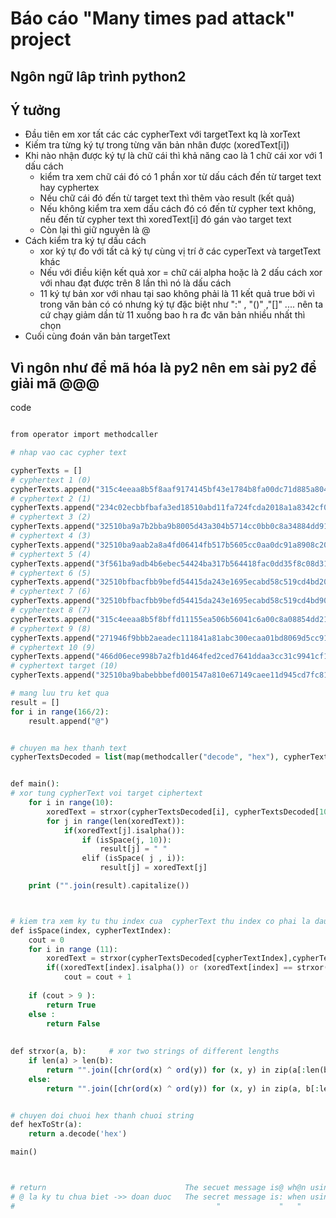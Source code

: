 
#            Báo cáo "Many times pad attack" project
## Ngôn ngữ lâp trình python2 
## Ý tưởng
 - Đầu tiên em xor tất các các cypherText với targetText kq là xorText
 - Kiếm tra từng ký tự trong từng văn bản nhân được (xoredText[i]) 
 - Khi nào nhận được ký tự là chữ cái thì khả năng cao là 1 chữ cái xor với 1 dấu cách
    * kiểm tra xem chữ cái đó có 1 phần xor từ dấu cách đến từ target text hay cyphertex
    * Nếu chữ cái đó đến từ target text thì thêm vào result (kết quả)
    * Nếu không kiểm tra xem dấu cách đó có đến từ cypher text không, nếu đến từ cypher text thì xoredText[i]  đó gán vào target text
    * Còn lại thì giữ nguyên là @
 - Cách kiểm tra ký tự dấu cách 
    * xor ký tự đo với tất cả ký tự cùng vị trí ở các cyperText và targetText khác
    * Nếu với điều kiện kết quả xor = chữ cái alpha hoặc là 2 dấu cách xor với nhau đạt được trên 8 lần thì nó là dấu cách
    * 11 ký tự bản xor với nhau tại sao không phải là 11 kết quả true bởi vì trong văn bản có có nhưng ký tự đặc biệt như ":" , "()" ,"[]" ....  nên ta cứ chạy giảm dần từ 11 xuống bao h ra đc văn bản nhiều nhất thì chọn
 - Cuối cùng đoán văn bản targetText

## Vì ngôn như để  mã hóa là py2 nên em sài py2 để giải mã @@@
code

``` php

from operator import methodcaller

# nhap vao cac cypher text

cypherTexts = []
# cyphertext 1 (0)
cypherTexts.append("315c4eeaa8b5f8aaf9174145bf43e1784b8fa00dc71d885a804e5ee9fa40b16349c146fb778cdf2d3aff021dfff5b403b510d0d0455468aeb98622b137dae857553ccd8883a7bc37520e06e515d22c954eba5025b8cc57ee59418ce7dc6bc41556bdb36bbca3e8774301fbcaa3b83b220809560987815f65286764703de0f3d524400a19b159610b11ef3e")
# cyphertext 2 (1)
cypherTexts.append("234c02ecbbfbafa3ed18510abd11fa724fcda2018a1a8342cf064bbde548b12b07df44ba7191d9606ef4081ffde5ad46a5069d9f7f543bedb9c861bf29c7e205132eda9382b0bc2c5c4b45f919cf3a9f1cb74151f6d551f4480c82b2cb24cc5b028aa76eb7b4ab24171ab3cdadb8356f")
# cyphertext 3 (2)
cypherTexts.append("32510ba9a7b2bba9b8005d43a304b5714cc0bb0c8a34884dd91304b8ad40b62b07df44ba6e9d8a2368e51d04e0e7b207b70b9b8261112bacb6c866a232dfe257527dc29398f5f3251a0d47e503c66e935de81230b59b7afb5f41afa8d661cb")
# cyphertext 4 (3)
cypherTexts.append("32510ba9aab2a8a4fd06414fb517b5605cc0aa0dc91a8908c2064ba8ad5ea06a029056f47a8ad3306ef5021eafe1ac01a81197847a5c68a1b78769a37bc8f4575432c198ccb4ef63590256e305cd3a9544ee4160ead45aef520489e7da7d835402bca670bda8eb775200b8dabbba246b130f040d8ec6447e2c767f3d30ed81ea2e4c1404e1315a1010e7229be6636aaa")
# cyphertext 5 (4) 
cypherTexts.append("3f561ba9adb4b6ebec54424ba317b564418fac0dd35f8c08d31a1fe9e24fe56808c213f17c81d9607cee021dafe1e001b21ade877a5e68bea88d61b93ac5ee0d562e8e9582f5ef375f0a4ae20ed86e935de81230b59b73fb4302cd95d770c65b40aaa065f2a5e33a5a0bb5dcaba43722130f042f8ec85b7c2070")
# cyphertext 6 (5)
cypherTexts.append("32510bfbacfbb9befd54415da243e1695ecabd58c519cd4bd2061bbde24eb76a19d84aba34d8de287be84d07e7e9a30ee714979c7e1123a8bd9822a33ecaf512472e8e8f8db3f9635c1949e640c621854eba0d79eccf52ff111284b4cc61d11902aebc66f2b2e436434eacc0aba938220b084800c2ca4e693522643573b2c4ce35050b0cf774201f0fe52ac9f26d71b6cf61a711cc229f77ace7aa88a2f19983122b11be87a59c355d25f8e4")
# cyphertext 7 (6)
cypherTexts.append("32510bfbacfbb9befd54415da243e1695ecabd58c519cd4bd90f1fa6ea5ba47b01c909ba7696cf606ef40c04afe1ac0aa8148dd066592ded9f8774b529c7ea125d298e8883f5e9305f4b44f915cb2bd05af51373fd9b4af511039fa2d96f83414aaaf261bda2e97b170fb5cce2a53e675c154c0d9681596934777e2275b381ce2e40582afe67650b13e72287ff2270abcf73bb028932836fbdecfecee0a3b894473c1bbeb6b4913a536ce4f9b13f1efff71ea313c8661dd9a4ce")
# cyphertext 8 (7)
cypherTexts.append("315c4eeaa8b5f8bffd11155ea506b56041c6a00c8a08854dd21a4bbde54ce56801d943ba708b8a3574f40c00fff9e00fa1439fd0654327a3bfc860b92f89ee04132ecb9298f5fd2d5e4b45e40ecc3b9d59e9417df7c95bba410e9aa2ca24c5474da2f276baa3ac325918b2daada43d6712150441c2e04f6565517f317da9d3")
# cyphertext 9 (8)
cypherTexts.append("271946f9bbb2aeadec111841a81abc300ecaa01bd8069d5cc91005e9fe4aad6e04d513e96d99de2569bc5e50eeeca709b50a8a987f4264edb6896fb537d0a716132ddc938fb0f836480e06ed0fcd6e9759f40462f9cf57f4564186a2c1778f1543efa270bda5e933421cbe88a4a52222190f471e9bd15f652b653b7071aec59a2705081ffe72651d08f822c9ed6d76e48b63ab15d0208573a7eef027")
# cyphertext 10 (9)
cypherTexts.append("466d06ece998b7a2fb1d464fed2ced7641ddaa3cc31c9941cf110abbf409ed39598005b3399ccfafb61d0315fca0a314be138a9f32503bedac8067f03adbf3575c3b8edc9ba7f537530541ab0f9f3cd04ff50d66f1d559ba520e89a2cb2a83")
# cyphertext target (10)
cypherTexts.append("32510ba9babebbbefd001547a810e67149caee11d945cd7fc81a05e9f85aac650e9052ba6a8cd8257bf14d13e6f0a803b54fde9e77472dbff89d71b57bddef121336cb85ccb8f3315f4b52e301d16e9f52f904")

# mang luu tru ket qua
result = []
for i in range(166/2):
	result.append("@")


# chuyen ma hex thanh text
cypherTextsDecoded = list(map(methodcaller("decode", "hex"), cypherTexts))


def main():
# xor tung cypherText voi target ciphertext 	
	for i in range(10):     
		xoredText = strxor(cypherTextsDecoded[i], cypherTextsDecoded[10]) 
		for j in range(len(xoredText)):      								 # kiem tra xem co ky tu nao la chu cai k 
			if(xoredText[j].isalpha()):										 # Neu xuat hien chu cai
				if (isSpace(j, 10)):										 # kiem tra neu dau space la cua target cyphertext thi gan cypher text tai vi tri do bang space
					result[j] = " "
				elif (isSpace( j , i)):										 # kiem tra neu dau space la cua cypher text thi gan gia tri da xor vao targetext		
					result[j] = xoredText[j]

	print ("".join(result).capitalize())                                     # chuyen mang resurt ve dang chuoi va dao chu hoa chu thuong do xor voi space thi chu hoa chu thuong bi dao



# kiem tra xem ky tu thu index cua  cypherText thu index co phai la dau space
def isSpace(index, cypherTextIndex):
    cout = 0
    for i in range (11):
        xoredText = strxor(cypherTextsDecoded[cypherTextIndex],cypherTextsDecoded[i])
        if((xoredText[index].isalpha()) or (xoredText[index] == strxor(" "," "))):
            cout = cout + 1 
            
    if (cout > 9 ):                                                         # vi con 1 so truong hop xor ra chu cai alpha nen cout se linh dong 1 vai gia tri (cout max = 11) , chay thu 1 vai gia tri thi thay cout = 8 la ra dc van ban nhieu nhat
        return True
    else : 
        return False
	
	
def strxor(a, b):     # xor two strings of different lengths
    if len(a) > len(b):
        return "".join([chr(ord(x) ^ ord(y)) for (x, y) in zip(a[:len(b)], b)])
    else:
        return "".join([chr(ord(x) ^ ord(y)) for (x, y) in zip(a, b[:len(a)])])


# chuyen doi chuoi hex thanh chuoi string
def hexToStr(a):
    return a.decode('hex')

main()



# return                               The secuet message is@ wh@n using a stream cipher@ never use the key more than once
# @ la ky tu chua biet ->> doan duoc   The secret message is: when using a stream cipher, never use the key more than once
#											  "		    	"   "                       "
```